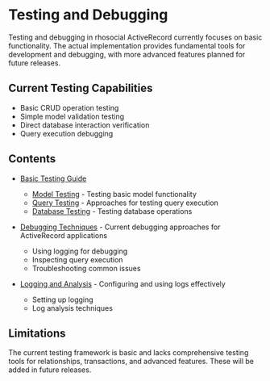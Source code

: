 # Testing and Debugging

Testing and debugging in rhosocial ActiveRecord currently focuses on basic functionality. The actual implementation provides fundamental tools for development and debugging, with more advanced features planned for future releases.

## Current Testing Capabilities

- Basic CRUD operation testing
- Simple model validation testing
- Direct database interaction verification
- Query execution debugging

## Contents

- [Basic Testing Guide](unit_testing_guide/README.md)
  - [Model Testing](unit_testing_guide/model_testing.md) - Testing basic model functionality
  - [Query Testing](unit_testing_guide/relationship_testing.md) - Approaches for testing query execution
  - [Database Testing](unit_testing_guide/transaction_testing.md) - Testing database operations

- [Debugging Techniques](debugging_techniques.md) - Current debugging approaches for ActiveRecord applications
  - Using logging for debugging
  - Inspecting query execution
  - Troubleshooting common issues

- [Logging and Analysis](logging_and_analysis.md) - Configuring and using logs effectively
  - Setting up logging
  - Log analysis techniques

## Limitations

The current testing framework is basic and lacks comprehensive testing tools for relationships, transactions, and advanced features. These will be added in future releases.